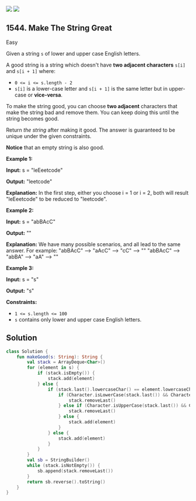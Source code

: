 [![](https://img.shields.io/github/stars/javadev/LeetCode-in-Kotlin?label=Stars&style=flat-square)](https://github.com/javadev/LeetCode-in-Kotlin)
[![](https://img.shields.io/github/forks/javadev/LeetCode-in-Kotlin?label=Fork%20me%20on%20GitHub%20&style=flat-square)](https://github.com/javadev/LeetCode-in-Kotlin/fork)

## 1544\. Make The String Great

Easy

Given a string `s` of lower and upper case English letters.

A good string is a string which doesn't have **two adjacent characters** `s[i]` and `s[i + 1]` where:

*   `0 <= i <= s.length - 2`
*   `s[i]` is a lower-case letter and `s[i + 1]` is the same letter but in upper-case or **vice-versa**.

To make the string good, you can choose **two adjacent** characters that make the string bad and remove them. You can keep doing this until the string becomes good.

Return _the string_ after making it good. The answer is guaranteed to be unique under the given constraints.

**Notice** that an empty string is also good.

**Example 1:**

**Input:** s = "leEeetcode"

**Output:** "leetcode"

**Explanation:** In the first step, either you choose i = 1 or i = 2, both will result "leEeetcode" to be reduced to "leetcode".

**Example 2:**

**Input:** s = "abBAcC"

**Output:** ""

**Explanation:** We have many possible scenarios, and all lead to the same answer. For example: "abBAcC" --> "aAcC" --> "cC" --> "" "abBAcC" --> "abBA" --> "aA" --> ""

**Example 3:**

**Input:** s = "s"

**Output:** "s"

**Constraints:**

*   `1 <= s.length <= 100`
*   `s` contains only lower and upper case English letters.

## Solution

```kotlin
class Solution {
    fun makeGood(s: String): String {
        val stack = ArrayDeque<Char>()
        for (element in s) {
            if (stack.isEmpty()) {
                stack.add(element)
            } else {
                if (stack.last().lowercaseChar() == element.lowercaseChar()) {
                    if (Character.isLowerCase(stack.last()) && Character.isUpperCase(element)) {
                        stack.removeLast()
                    } else if (Character.isUpperCase(stack.last()) && Character.isLowerCase(element)) {
                        stack.removeLast()
                    } else {
                        stack.add(element)
                    }
                } else {
                    stack.add(element)
                }
            }
        }
        val sb = StringBuilder()
        while (stack.isNotEmpty()) {
            sb.append(stack.removeLast())
        }
        return sb.reverse().toString()
    }
}
```